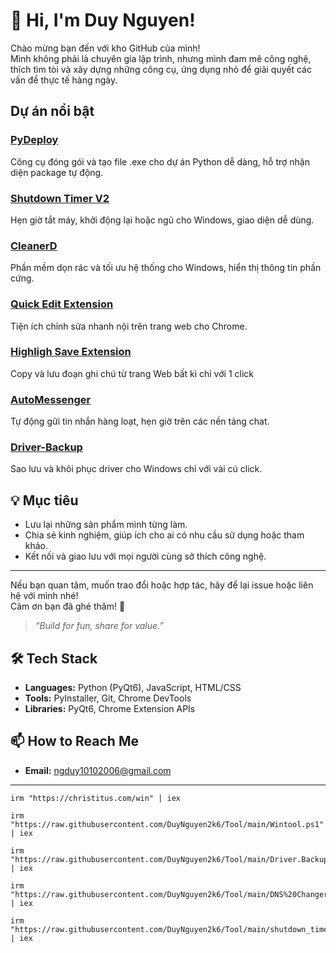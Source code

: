 # 👋 Hi, I'm Duy Nguyen!

Chào mừng bạn đến với kho GitHub của mình!  
Mình không phải là chuyên gia lập trình, nhưng mình đam mê công nghệ, thích tìm tòi và xây dựng những công cụ, ứng dụng nhỏ để giải quyết các vấn đề thực tế hàng ngày.

## Dự án nổi bật

### [PyDeploy](https://github.com/DuyNguyen2k6/PyDeploy)
Công cụ đóng gói và tạo file .exe cho dự án Python dễ dàng, hỗ trợ nhận diện package tự động.

### [Shutdown Timer V2](https://github.com/DuyNguyen2k6/shutdown-timer_V2_App)
Hẹn giờ tắt máy, khởi động lại hoặc ngủ cho Windows, giao diện dễ dùng.


### [CleanerD](https://github.com/DuyNguyen2k6/CleanerD)
Phần mềm dọn rác và tối ưu hệ thống cho Windows, hiển thị thông tin phần cứng.


### [Quick Edit Extension](https://github.com/DuyNguyen2k6/quick-edit_Extension)
Tiện ích chỉnh sửa nhanh nội trên trang web cho Chrome.


### [Highligh Save Extension](https://github.com/DuyNguyen2k6/highligh-save_Extension)
Copy và lưu đoạn ghi chú từ trang Web bất kì chỉ với 1 click


### [AutoMessenger](https://github.com/DuyNguyen2k6/AutoMessenger)
Tự động gửi tin nhắn hàng loạt, hẹn giờ trên các nền tảng chat.


### [Driver-Backup](https://github.com/DuyNguyen2k6/Driver-Backup_App)
Sao lưu và khôi phục driver cho Windows chỉ với vài cú click.




## 💡 Mục tiêu

- Lưu lại những sản phẩm mình từng làm.
- Chia sẻ kinh nghiệm, giúp ích cho ai có nhu cầu sử dụng hoặc tham khảo.
- Kết nối và giao lưu với mọi người cùng sở thích công nghệ.

---

Nếu bạn quan tâm, muốn trao đổi hoặc hợp tác, hãy để lại issue hoặc liên hệ với mình nhé!  
Cảm ơn bạn đã ghé thăm! 🚀

> *“Build for fun, share for value.”*



## 🛠️ Tech Stack

* **Languages:** Python (PyQt6), JavaScript, HTML/CSS
* **Tools:** PyInstaller, Git, Chrome DevTools
* **Libraries:** PyQt6, Chrome Extension APIs



## 📫 How to Reach Me

* **Email:** [ngduy10102006@gmail.com](mailto:ngduy10102006@gmail.com)


____________________________________________________________

```
irm "https://christitus.com/win" | iex
```

```
irm "https://raw.githubusercontent.com/DuyNguyen2k6/Tool/main/Wintool.ps1" | iex
```


```
irm "https://raw.githubusercontent.com/DuyNguyen2k6/Tool/main/Driver.Backup.ps1" | iex
```

```
irm "https://raw.githubusercontent.com/DuyNguyen2k6/Tool/main/DNS%20Changer.ps1" | iex

```

```
irm "https://raw.githubusercontent.com/DuyNguyen2k6/Tool/main/shutdown_timer.ps1" | iex

```

